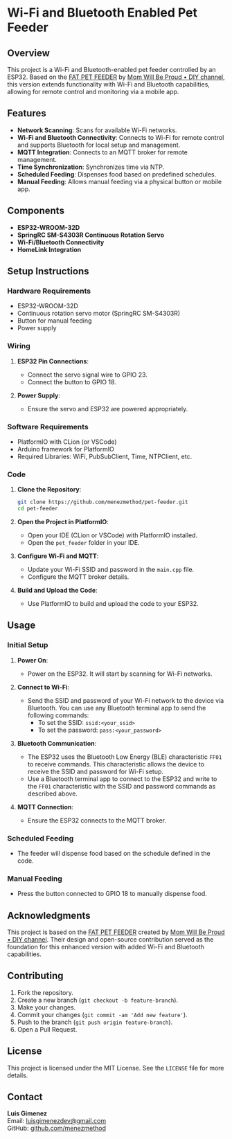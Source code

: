 # Wi-Fi and Bluetooth Enabled Pet Feeder

## Overview

This project is a Wi-Fi and Bluetooth-enabled pet feeder controlled by an ESP32. Based on the [FAT PET FEEDER](https://www.youtube.com/watch?v=sCOkuyH7CPo) by [Mom Will Be Proud • DIY channel](https://www.youtube.com/channel/UCqVfFr35soUMdDQoXc3hoOw), this version extends functionality with Wi-Fi and Bluetooth capabilities, allowing for remote control and monitoring via a mobile app.

## Features

- **Network Scanning**: Scans for available Wi-Fi networks.
- **Wi-Fi and Bluetooth Connectivity**: Connects to Wi-Fi for remote control and supports Bluetooth for local setup and management.
- **MQTT Integration**: Connects to an MQTT broker for remote management.
- **Time Synchronization**: Synchronizes time via NTP.
- **Scheduled Feeding**: Dispenses food based on predefined schedules.
- **Manual Feeding**: Allows manual feeding via a physical button or mobile app.

## Components

- **ESP32-WROOM-32D**
- **SpringRC SM-S4303R Continuous Rotation Servo**
- **Wi-Fi/Bluetooth Connectivity**
- **HomeLink Integration**

## Setup Instructions

### Hardware Requirements

- ESP32-WROOM-32D
- Continuous rotation servo motor (SpringRC SM-S4303R)
- Button for manual feeding
- Power supply

### Wiring

1. **ESP32 Pin Connections**:
   - Connect the servo signal wire to GPIO 23.
   - Connect the button to GPIO 18.

2. **Power Supply**:
   - Ensure the servo and ESP32 are powered appropriately.

### Software Requirements

- PlatformIO with CLion (or VSCode)
- Arduino framework for PlatformIO
- Required Libraries: WiFi, PubSubClient, Time, NTPClient, etc.

### Code

1. **Clone the Repository**:
    ```bash
    git clone https://github.com/menezmethod/pet-feeder.git
    cd pet-feeder
    ```

2. **Open the Project in PlatformIO**:
   - Open your IDE (CLion or VSCode) with PlatformIO installed.
   - Open the `pet_feeder` folder in your IDE.

3. **Configure Wi-Fi and MQTT**:
   - Update your Wi-Fi SSID and password in the `main.cpp` file.
   - Configure the MQTT broker details.

4. **Build and Upload the Code**:
   - Use PlatformIO to build and upload the code to your ESP32.

## Usage

### Initial Setup

1. **Power On**:
   - Power on the ESP32. It will start by scanning for Wi-Fi networks.

2. **Connect to Wi-Fi**:
   - Send the SSID and password of your Wi-Fi network to the device via Bluetooth. You can use any Bluetooth terminal app to send the following commands:
      - To set the SSID: `ssid:<your_ssid>`
      - To set the password: `pass:<your_password>`

3. **Bluetooth Communication**:
   - The ESP32 uses the Bluetooth Low Energy (BLE) characteristic `FF01` to receive commands. This characteristic allows the device to receive the SSID and password for Wi-Fi setup.
   - Use a Bluetooth terminal app to connect to the ESP32 and write to the `FF01` characteristic with the SSID and password commands as described above.

4. **MQTT Connection**:
   - Ensure the ESP32 connects to the MQTT broker.

### Scheduled Feeding

- The feeder will dispense food based on the schedule defined in the code.

### Manual Feeding

- Press the button connected to GPIO 18 to manually dispense food.

## Acknowledgments

This project is based on the [FAT PET FEEDER](https://www.youtube.com/watch?v=sCOkuyH7CPo) created by [Mom Will Be Proud • DIY channel](https://www.youtube.com/channel/UCqVfFr35soUMdDQoXc3hoOw). Their design and open-source contribution served as the foundation for this enhanced version with added Wi-Fi and Bluetooth capabilities.

## Contributing

1. Fork the repository.
2. Create a new branch (`git checkout -b feature-branch`).
3. Make your changes.
4. Commit your changes (`git commit -am 'Add new feature'`).
5. Push to the branch (`git push origin feature-branch`).
6. Open a Pull Request.

## License

This project is licensed under the MIT License. See the `LICENSE` file for more details.

## Contact

**Luis Gimenez**  
Email: luisgimenezdev@gmail.com  
GitHub: [github.com/menezmethod](https://github.com/menezmethod)